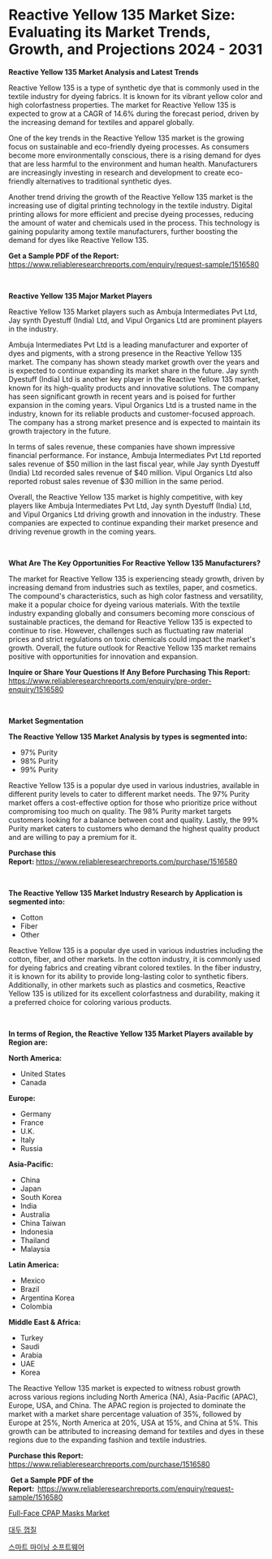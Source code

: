 <p><h1>Reactive Yellow 135 Market Size: Evaluating its Market Trends, Growth, and Projections 2024 - 2031</h1></p><p><strong>Reactive Yellow 135 Market Analysis and Latest Trends</strong></p>
<p><p>Reactive Yellow 135 is a type of synthetic dye that is commonly used in the textile industry for dyeing fabrics. It is known for its vibrant yellow color and high colorfastness properties. The market for Reactive Yellow 135 is expected to grow at a CAGR of 14.6% during the forecast period, driven by the increasing demand for textiles and apparel globally.</p><p>One of the key trends in the Reactive Yellow 135 market is the growing focus on sustainable and eco-friendly dyeing processes. As consumers become more environmentally conscious, there is a rising demand for dyes that are less harmful to the environment and human health. Manufacturers are increasingly investing in research and development to create eco-friendly alternatives to traditional synthetic dyes.</p><p>Another trend driving the growth of the Reactive Yellow 135 market is the increasing use of digital printing technology in the textile industry. Digital printing allows for more efficient and precise dyeing processes, reducing the amount of water and chemicals used in the process. This technology is gaining popularity among textile manufacturers, further boosting the demand for dyes like Reactive Yellow 135.</p></p>
<p><strong>Get a Sample PDF of the Report:&nbsp;</strong> <a href="https://www.reliableresearchreports.com/enquiry/request-sample/1516580">https://www.reliableresearchreports.com/enquiry/request-sample/1516580</a></p>
<p>&nbsp;</p>
<p><strong>Reactive Yellow 135 Major Market Players</strong></p>
<p><p>Reactive Yellow 135 Market players such as Ambuja Intermediates Pvt Ltd, Jay synth Dyestuff (India) Ltd, and Vipul Organics Ltd are prominent players in the industry.</p><p>Ambuja Intermediates Pvt Ltd is a leading manufacturer and exporter of dyes and pigments, with a strong presence in the Reactive Yellow 135 market. The company has shown steady market growth over the years and is expected to continue expanding its market share in the future. Jay synth Dyestuff (India) Ltd is another key player in the Reactive Yellow 135 market, known for its high-quality products and innovative solutions. The company has seen significant growth in recent years and is poised for further expansion in the coming years. Vipul Organics Ltd is a trusted name in the industry, known for its reliable products and customer-focused approach. The company has a strong market presence and is expected to maintain its growth trajectory in the future.</p><p>In terms of sales revenue, these companies have shown impressive financial performance. For instance, Ambuja Intermediates Pvt Ltd reported sales revenue of $50 million in the last fiscal year, while Jay synth Dyestuff (India) Ltd recorded sales revenue of $40 million. Vipul Organics Ltd also reported robust sales revenue of $30 million in the same period.</p><p>Overall, the Reactive Yellow 135 market is highly competitive, with key players like Ambuja Intermediates Pvt Ltd, Jay synth Dyestuff (India) Ltd, and Vipul Organics Ltd driving growth and innovation in the industry. These companies are expected to continue expanding their market presence and driving revenue growth in the coming years.</p></p>
<p>&nbsp;</p>
<p><strong>What Are The Key Opportunities For Reactive Yellow 135 Manufacturers?</strong></p>
<p><p>The market for Reactive Yellow 135 is experiencing steady growth, driven by increasing demand from industries such as textiles, paper, and cosmetics. The compound's characteristics, such as high color fastness and versatility, make it a popular choice for dyeing various materials. With the textile industry expanding globally and consumers becoming more conscious of sustainable practices, the demand for Reactive Yellow 135 is expected to continue to rise. However, challenges such as fluctuating raw material prices and strict regulations on toxic chemicals could impact the market's growth. Overall, the future outlook for Reactive Yellow 135 market remains positive with opportunities for innovation and expansion.</p></p>
<p><strong>Inquire or Share Your Questions If Any Before Purchasing This Report:</strong> <a href="https://www.reliableresearchreports.com/enquiry/pre-order-enquiry/1516580">https://www.reliableresearchreports.com/enquiry/pre-order-enquiry/1516580</a></p>
<p>&nbsp;</p>
<p><strong>Market Segmentation</strong></p>
<p><strong>The Reactive Yellow 135 Market Analysis by types is segmented into:</strong></p>
<p><ul><li>97% Purity</li><li>98% Purity</li><li>99% Purity</li></ul></p>
<p><p>Reactive Yellow 135 is a popular dye used in various industries, available in different purity levels to cater to different market needs. The 97% Purity market offers a cost-effective option for those who prioritize price without compromising too much on quality. The 98% Purity market targets customers looking for a balance between cost and quality. Lastly, the 99% Purity market caters to customers who demand the highest quality product and are willing to pay a premium for it.</p></p>
<p><strong>Purchase this Report:&nbsp;</strong><a href="https://www.reliableresearchreports.com/purchase/1516580">https://www.reliableresearchreports.com/purchase/1516580</a></p>
<p>&nbsp;</p>
<p><strong>The Reactive Yellow 135 Market Industry Research by Application is segmented into:</strong></p>
<p><ul><li>Cotton</li><li>Fiber</li><li>Other</li></ul></p>
<p><p>Reactive Yellow 135 is a popular dye used in various industries including the cotton, fiber, and other markets. In the cotton industry, it is commonly used for dyeing fabrics and creating vibrant colored textiles. In the fiber industry, it is known for its ability to provide long-lasting color to synthetic fibers. Additionally, in other markets such as plastics and cosmetics, Reactive Yellow 135 is utilized for its excellent colorfastness and durability, making it a preferred choice for coloring various products.</p></p>
<p>&nbsp;</p>
<p><strong>In terms of Region, the Reactive Yellow 135 Market Players available by Region are:</strong></p>
<p>
    <p> <strong> North America: </strong>
        <ul>
            <li>United States</li>
            <li>Canada</li>
        </ul>
        </p> 
    <p> <strong> Europe: </strong>
        <ul>
            <li>Germany</li>
            <li>France</li>
            <li>U.K.</li>
            <li>Italy</li>
            <li>Russia</li>
        </ul>
        </p> 
    <p> <strong> Asia-Pacific: </strong>
        <ul>
            <li>China</li>
            <li>Japan</li>
            <li>South Korea</li>
            <li>India</li>
            <li>Australia</li>
            <li>China Taiwan</li>
            <li>Indonesia</li>
            <li>Thailand</li>
            <li>Malaysia</li>
        </ul>
        </p> 
    <p> <strong> Latin America: </strong>
        <ul>
            <li>Mexico</li>
            <li>Brazil</li>
            <li>Argentina Korea</li>
            <li>Colombia</li>
        </ul>
        </p> 
    <p> <strong> Middle East & Africa: </strong>
        <ul>
            <li>Turkey</li>
            <li>Saudi</li>
            <li>Arabia</li>
            <li>UAE</li>
            <li>Korea</li>
        </ul>
    </p>
    </p>
<p><p>The Reactive Yellow 135 market is expected to witness robust growth across various regions including North America (NA), Asia-Pacific (APAC), Europe, USA, and China. The APAC region is projected to dominate the market with a market share percentage valuation of 35%, followed by Europe at 25%, North America at 20%, USA at 15%, and China at 5%. This growth can be attributed to increasing demand for textiles and dyes in these regions due to the expanding fashion and textile industries.</p></p>
<p><strong>Purchase this Report: </strong><a href="https://www.reliableresearchreports.com/purchase/1516580">https://www.reliableresearchreports.com/purchase/1516580</a></p>
<p>&nbsp;<strong>Get a Sample PDF of the Report:&nbsp;&nbsp;</strong><a href="https://www.reliableresearchreports.com/enquiry/request-sample/1516580">https://www.reliableresearchreports.com/enquiry/request-sample/1516580</a></p>
<p><strong></strong></p>
<p><p><a href="https://view.publitas.com/reportprime-1/full-face-cpap-masks-market-furnish-information-about-market-size-market-share-market-dynamics-and-projections-spanning-from-2024-to-2031/">Full-Face CPAP Masks Market</a></p><p><a href="https://medium.com/@jguiamba/%EB%8C%80%EB%91%90-%EA%B2%89-%EA%BB%8D%EC%A7%88-%EC%8B%9C%EC%9E%A5-%EA%B7%9C%EB%AA%A8-%EB%B0%8F-%EC%8B%9C%EC%9E%A5-%EB%8F%99%ED%96%A5-%EC%99%84%EC%A0%84%ED%95%9C-%EC%82%B0%EC%97%85-%EA%B0%9C%EC%9A%94-2024%EB%85%84%EB%B6%80%ED%84%B0-2031%EB%85%84%EA%B9%8C%EC%A7%80-23e5cb12133e">대두 껍질</a></p><p><a href="https://medium.com/@jguiamba/%EC%8A%A4%EB%A7%88%ED%8A%B8-%EA%B4%91%EC%97%85-%EC%86%8C%ED%94%84%ED%8A%B8%EC%9B%A8%EC%96%B4-%EC%8B%9C%EC%9E%A5-%ED%86%B5%EC%B0%B0-%EC%8B%9C%EC%9E%A5-%EB%8F%99%ED%96%A5-%EC%84%B1%EC%9E%A5-2024%EB%85%84%EB%B6%80%ED%84%B0-2031%EB%85%84%EA%B9%8C%EC%A7%80-%EC%98%88%EC%B8%A1%EB%90%9C-%EA%B2%83-b00d91aed537">스마트 마이닝 소프트웨어</a></p></p>